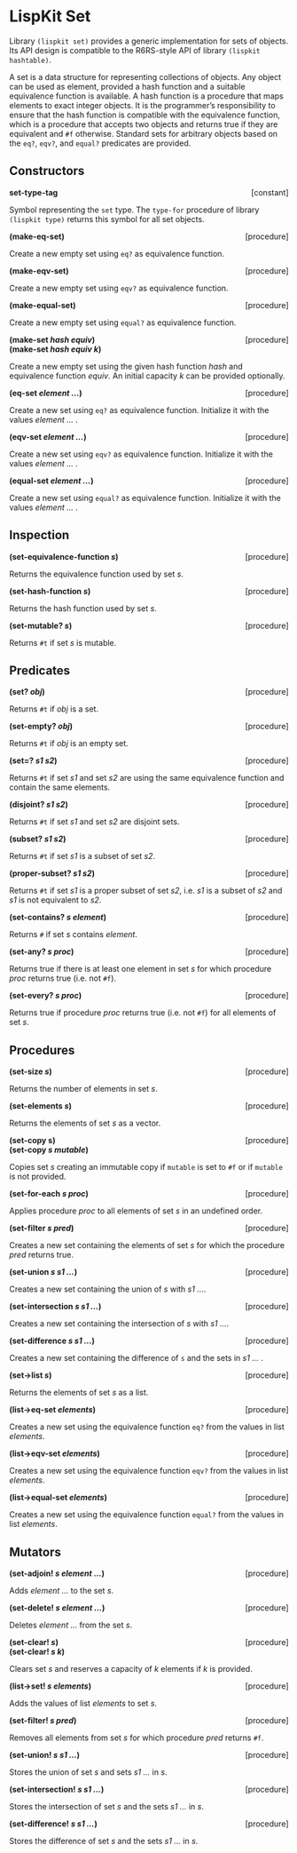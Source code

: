 # LispKit Set

Library `(lispkit set)` provides a generic implementation for sets of objects. Its API design is compatible to the R6RS-style API of library `(lispkit hashtable)`.

A set is a data structure for representing collections of objects. Any object can be used as element, provided a hash function and a suitable equivalence function is available. A hash function is a procedure that maps elements to exact integer objects. It is the programmer’s responsibility to ensure that the hash function is compatible with the equivalence function, which is a procedure that accepts two objects and returns true if they are equivalent and `#f` otherwise. Standard sets for arbitrary objects based on the `eq?`, `eqv?`, and `equal?` predicates are provided.


## Constructors

**set-type-tag** <span style="float:right;text-align:rigth;">[constant]</span>  

Symbol representing the `set` type. The `type-for` procedure of library `(lispkit type)` returns this symbol for all set objects.

**(make-eq-set)** &nbsp;&nbsp;&nbsp; <span style="float:right;text-align:rigth;">[procedure]</span>  

Create a new empty set using `eq?` as equivalence function.

**(make-eqv-set)** &nbsp;&nbsp;&nbsp; <span style="float:right;text-align:rigth;">[procedure]</span>  

Create a new empty set using `eqv?` as equivalence function.

**(make-equal-set)** &nbsp;&nbsp;&nbsp; <span style="float:right;text-align:rigth;">[procedure]</span>  

Create a new empty set using `equal?` as equivalence function.

**(make-set _hash equiv_)** &nbsp;&nbsp;&nbsp; <span style="float:right;text-align:rigth;">[procedure]</span>  
**(make-set _hash equiv k_)**  

Create a new empty set using the given hash function _hash_ and equivalence function _equiv_. An initial capacity _k_ can be provided optionally.

**(eq-set _element ..._)** &nbsp;&nbsp;&nbsp; <span style="float:right;text-align:rigth;">[procedure]</span>  

Create a new set using `eq?` as equivalence function. Initialize it with the values _element ..._ .

**(eqv-set _element ..._)** &nbsp;&nbsp;&nbsp; <span style="float:right;text-align:rigth;">[procedure]</span>  

Create a new set using `eqv?` as equivalence function. Initialize it with the values _element ..._ .

**(equal-set _element ..._)** &nbsp;&nbsp;&nbsp; <span style="float:right;text-align:rigth;">[procedure]</span>  

Create a new set using `equal?` as equivalence function. Initialize it with the values _element ..._ .


## Inspection

**(set-equivalence-function _s_)** &nbsp;&nbsp;&nbsp; <span style="float:right;text-align:rigth;">[procedure]</span>  

Returns the equivalence function used by set _s_.

**(set-hash-function _s_)** &nbsp;&nbsp;&nbsp; <span style="float:right;text-align:rigth;">[procedure]</span>  

Returns the hash function used by set _s_.

**(set-mutable? _s_)** &nbsp;&nbsp;&nbsp; <span style="float:right;text-align:rigth;">[procedure]</span>  

Returns `#t` if set _s_ is mutable.


## Predicates

**(set? _obj_)** &nbsp;&nbsp;&nbsp; <span style="float:right;text-align:rigth;">[procedure]</span>  

Returns `#t` if _obj_ is a set.

**(set-empty? _obj_)** &nbsp;&nbsp;&nbsp; <span style="float:right;text-align:rigth;">[procedure]</span>  

Returns `#t` if _obj_ is an empty set.

**(set=? _s1 s2_)** &nbsp;&nbsp;&nbsp; <span style="float:right;text-align:rigth;">[procedure]</span>  

Returns `#t` if set _s1_ and set _s2_ are using the same equivalence function and contain the same elements.

**(disjoint? _s1 s2_)** &nbsp;&nbsp;&nbsp; <span style="float:right;text-align:rigth;">[procedure]</span>  

Returns `#t` if set _s1_ and set _s2_ are disjoint sets.

**(subset? _s1 s2_)** &nbsp;&nbsp;&nbsp; <span style="float:right;text-align:rigth;">[procedure]</span>  

Returns `#t` if set _s1_ is a subset of set _s2_.

**(proper-subset? _s1 s2_)** &nbsp;&nbsp;&nbsp; <span style="float:right;text-align:rigth;">[procedure]</span>  

Returns `#t` if set _s1_ is a proper subset of set _s2_, i.e. _s1_ is a subset of _s2_ and _s1_ is not equivalent to _s2_.

**(set-contains? _s element_)** &nbsp;&nbsp;&nbsp; <span style="float:right;text-align:rigth;">[procedure]</span>  

Returns `#` if set _s_ contains _element_.

**(set-any? _s proc_)** &nbsp;&nbsp;&nbsp; <span style="float:right;text-align:rigth;">[procedure]</span>  

Returns true if there is at least one element in set _s_ for which procedure _proc_ returns true (i.e. not `#f`).

**(set-every? _s proc_)** &nbsp;&nbsp;&nbsp; <span style="float:right;text-align:rigth;">[procedure]</span>  

Returns true if procedure _proc_ returns true (i.e. not `#f`) for all elements of set _s_.


## Procedures

**(set-size _s_)** &nbsp;&nbsp;&nbsp; <span style="float:right;text-align:rigth;">[procedure]</span>  

Returns the number of elements in set _s_.

**(set-elements _s_)** &nbsp;&nbsp;&nbsp; <span style="float:right;text-align:rigth;">[procedure]</span>  

Returns the elements of set _s_ as a vector.

**(set-copy s)** &nbsp;&nbsp;&nbsp; <span style="float:right;text-align:rigth;">[procedure]</span>  
**(set-copy _s mutable_)**

Copies set _s_ creating an immutable copy if `mutable` is set to `#f` or if `mutable` is not provided.

**(set-for-each _s proc_)** &nbsp;&nbsp;&nbsp; <span style="float:right;text-align:rigth;">[procedure]</span>  

Applies procedure _proc_ to all elements of set _s_ in an undefined order.

**(set-filter _s pred_)** &nbsp;&nbsp;&nbsp; <span style="float:right;text-align:rigth;">[procedure]</span>  

Creates a new set containing the elements of set _s_ for which the procedure _pred_ returns true.

**(set-union _s s1 ..._)** &nbsp;&nbsp;&nbsp; <span style="float:right;text-align:rigth;">[procedure]</span>  

Creates a new set containing the union of _s_ with _s1 ..._.

**(set-intersection _s s1 ..._)** &nbsp;&nbsp;&nbsp; <span style="float:right;text-align:rigth;">[procedure]</span>  

Creates a new set containing the intersection of _s_ with _s1 ..._.

**(set-difference _s s1 ..._)** &nbsp;&nbsp;&nbsp; <span style="float:right;text-align:rigth;">[procedure]</span>  

Creates a new set containing the difference of `s` and the sets in _s1 ..._ .

**(set-\>list _s_)** &nbsp;&nbsp;&nbsp; <span style="float:right;text-align:rigth;">[procedure]</span>  

Returns the elements of set _s_ as a list.

**(list-\>eq-set _elements_)** &nbsp;&nbsp;&nbsp; <span style="float:right;text-align:rigth;">[procedure]</span>  

Creates a new set using the equivalence function `eq?` from the values in list _elements_.

**(list-\>eqv-set _elements_)** &nbsp;&nbsp;&nbsp; <span style="float:right;text-align:rigth;">[procedure]</span>  

Creates a new set using the equivalence function `eqv?` from the values in list _elements_.

**(list-\>equal-set _elements_)** &nbsp;&nbsp;&nbsp; <span style="float:right;text-align:rigth;">[procedure]</span>  

Creates a new set using the equivalence function `equal?` from the values in list _elements_.


## Mutators

**(set-adjoin! _s element ..._)** &nbsp;&nbsp;&nbsp; <span style="float:right;text-align:rigth;">[procedure]</span>  

Adds _element ..._ to the set _s_.

**(set-delete! _s element ..._)** &nbsp;&nbsp;&nbsp; <span style="float:right;text-align:rigth;">[procedure]</span>  

Deletes _element ..._ from the set _s_.

**(set-clear! _s_)** &nbsp;&nbsp;&nbsp; <span style="float:right;text-align:rigth;">[procedure]</span>  
**(set-clear! _s k_)**  

Clears set _s_ and reserves a capacity of _k_ elements if _k_ is provided.

**(list-\>set! _s elements_)** &nbsp;&nbsp;&nbsp; <span style="float:right;text-align:rigth;">[procedure]</span>  

Adds the values of list _elements_ to set _s_.

**(set-filter! _s pred_)** &nbsp;&nbsp;&nbsp; <span style="float:right;text-align:rigth;">[procedure]</span>  

Removes all elements from set _s_ for which procedure _pred_ returns `#f`.

**(set-union! _s s1 ..._)** &nbsp;&nbsp;&nbsp; <span style="float:right;text-align:rigth;">[procedure]</span>  

Stores the union of set _s_ and sets _s1 ..._ in _s_.

**(set-intersection! _s s1 ..._)** &nbsp;&nbsp;&nbsp; <span style="float:right;text-align:rigth;">[procedure]</span>  

Stores the intersection of set _s_ and the sets _s1 ..._ in _s_.

**(set-difference! _s s1 ..._)** &nbsp;&nbsp;&nbsp; <span style="float:right;text-align:rigth;">[procedure]</span>  

Stores the difference of set _s_ and the sets _s1 ..._ in _s_.
